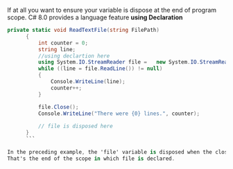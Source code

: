 

If at all you want to ensure your variable is dispose at the end of program scope. C# 8.0 provides a language feature **using Declaration**

```csharp
private static void ReadTextFile(string FilePath)
      {
          int counter = 0;
          string line;
          //using declartion here
          using System.IO.StreamReader file =   new System.IO.StreamReader(FilePath);
          while ((line = file.ReadLine()) != null)
          {
              Console.WriteLine(line);
              counter++;
          }

          file.Close();
          Console.WriteLine("There were {0} lines.", counter);         
         
          // file is disposed here
      }
      ```
      
In the preceding example, the 'file' variable is disposed when the closing brace for the method is reached. 
That's the end of the scope in which file is declared.
